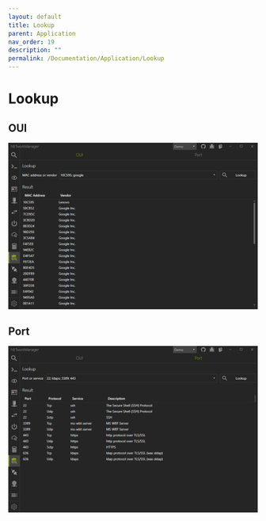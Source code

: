 ```yaml
---
layout: default
title: Lookup
parent: Application
nav_order: 19
description: ""
permalink: /Documentation/Application/Lookup
---
```


# Lookup

## OUI

![Lookup_OUI](19_Lookup_OUI.png)

## Port

![Lookup_Port](19_Lookup_Port.png)